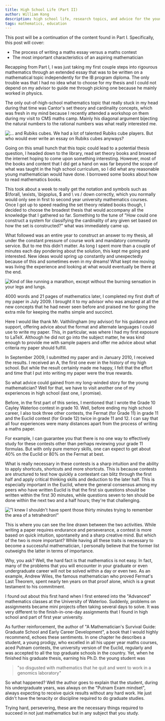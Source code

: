 ```yaml
---
title: High School Life (Part II)
author: William Kong
description: high school life, research topics, and advice for the young aspiring mathematician.
tags: mathematics, education
---
```


This post will be a continuation of the content found in Part I. Specifically, this post will cover:

* The process of writing a maths essay versus a maths contest
* The most important characteristics of an aspiring mathematician

Recapping from Part I, I was just taking my first couple steps into rigourous mathematics through an extended essay that was to be written on a mathematical topic independently for the IB program diploma. The only trouble was that I had no idea what to choose for my thesis and I could not depend on my advisor to guide me through picking one because he mainly worked in physics.

The only out-of-high-school mathematics topic that really stuck in my head during that time was Cantor's set theory and cardinality concepts, which was fresh in my mind because I recently attended a workshop on them during my visit to CMS maths camp. Mainly his diagonal argument bijecting the natural numbers to the rational numbers was what really interested me.


![... and Rubiks cubes. We had a lot of talented Rubiks cube players. But who would ever write an essay on Rubiks cubes anyways?](/files/hsl2_1.jpeg)

Going on this small hunch that this topic could lead to a potential thesis question, I headed down to the library, read set theory books and browsed the internet hoping to come upon something interesting. However, most of the books and content that I did get a hand on was far beyond the scope of what was taught in the high school curriculum, so I did what any reasonable young mathematician would have done. I borrowed some books about how to read mathematics books.

This took about a week to really get the notation and symbols such as $\forall, \exists, \bigoplus, $ and \ vs / down correctly, which you normally would only see in first to second year university mathematics courses. Once I got up to speed reading the set theory related books though, I decided to choose the broadest thesis that would accompany all the knowledge that I gathered so far. Something to the tune of "How could one construct a system for classifying the cardinality of any given set based on how the set is constructed?" what was immediately came up.

What followed was an entire year to construct an answer to my thesis, all under the constant pressure of course work and mandatory community service. But to me this didn't matter. As long I spent more than a couple of minutes each day pondering about the solution, this kept me going and interested. New ideas would spring up constantly and unexpectedly because of this and sometimes even in my dreams! What kept me moving was living the experience and looking at what would eventually be there at the end.

![Kind of like running a marathon, except without the burning sensation in your legs and lungs.](/files/hsl2_2.jpeg)

4000 words and 21 pages of mathematics later, I completed my first draft of my paper in July 2009. I brought it to my advisor who was amazed at all the new concepts that he had never seen before and praised me for going the extra mile for keeping the maths simple and succinct.

Here I would like thank Mr. Vaithilingham (my advisor) for his guidance and support, offering advice about the format and alternate languages I could use to write my paper. This, in particular, was where I had my first exposure to LaTeX. Although he did not go into the subject matter, he was kind enough to provide me with sample papers and offer me advice about what criteria my paper should fulfill.

In September 2009, I submitted my paper and in January 2010, I received the results. I received an A, the first one ever in the history of my high school. But while the result certainly made me happy, I felt that the effort and time that I put into writing my paper were the true rewards.

So what advice could gained from my long-winded story for the young mathematician? Well for that, we have to visit another one of my experiences in high school (last one, I promise).

Before, in the first part of this series, I mentioned that I wrote the Grade 10 Cayley Waterloo contest in grade 10. Well, before ending my high school career, I also took three other contests, the Fermat (for Grade 11) in grade 11 and the Euclid contest (for Grade 12) twice in grade 11 and 12. I can say that all four experiences were many distances apart from the process of writing a maths paper.

For example, I can guarantee you that there is no one way to effectively study for these contests other than perhaps reviewing your grade 11 formulas. But with only pure memory skills, one can expect to get about 40% on the Euclid or 80% on the Fermat at best.

What is really necessary in these contests is a sharp intuition and the ability to apply shortcuts, shortcuts and more shortcuts. This is because contests are structured to test how quickly a contestant can blitz through the first half and apply critical thinking skills and deduction to the later half. This is especially important in the Euclid, where the general consensus among my peers who have written Euclid is that the first six questions should be written within the first 30 minutes, while questions seven to ten should be done within the next two and a half hours; they're that challenging.

!["I knew I shouldn't have spent those thirty minutes trying to remember the area of a tetrahedron!"](/files/hsl2_3.jpg)

This is where you can see the line drawn between the two activities. While writing a paper requires endurance and perseverance, a contest is more based on quick intuition, spontaneity and a sharp creative mind. But which of the two is more important? While having all these traits is necessary to become a successful mathematician, I personally believe that the former list outweighs the latter in terms of importance.

Why, you ask? Well, the hard fact is that mathematics is not easy. In fact, many of the problems that you will encounter in your graduate or even undergraduate career will not be solved within a day or even two. As an example, Andrew Wiles, the famous mathematician who proved Fermat's Last Theorem, spent nearly ten years on that proof alone, which is a great testament to his commitment.

I found out about this first hand when I first entered into the "Advanced" mathematics classes at the University of Waterloo. Suddenly, problems on assignments became mini projects often taking several days to solve. It was very different to the finish-in-one-day assignments that I found in high school and part of first year university.

As further reinforcement, the author of "A Mathematician's Survival Guide: Graduate School and Early Career Development", a book that I would highly recommend, echoes these sentiments. In one chapter he describes a student, a young prodigy, who excelled in all his upper year maths courses, aced Putnam contests, the university version of the Euclid, regularly and was accepted to all the top graduate schools in the country. Yet, when he finished his graduate thesis, earning his Ph.D. the young student was

> "so disgusted with mathematics that he quit and went to work in a genomics laboratory"

So what happened? Well the author goes to explain that the student, during his undergraduate years, was always on the "Putnam Exam mindset", always expecting to receive quick results without any hard work. He just didn't have the tenacity or discipline required to do graduate studies.

Trying hard, persevering, these are the necessary things required to succeed in not just mathematics but in any subject that you study.